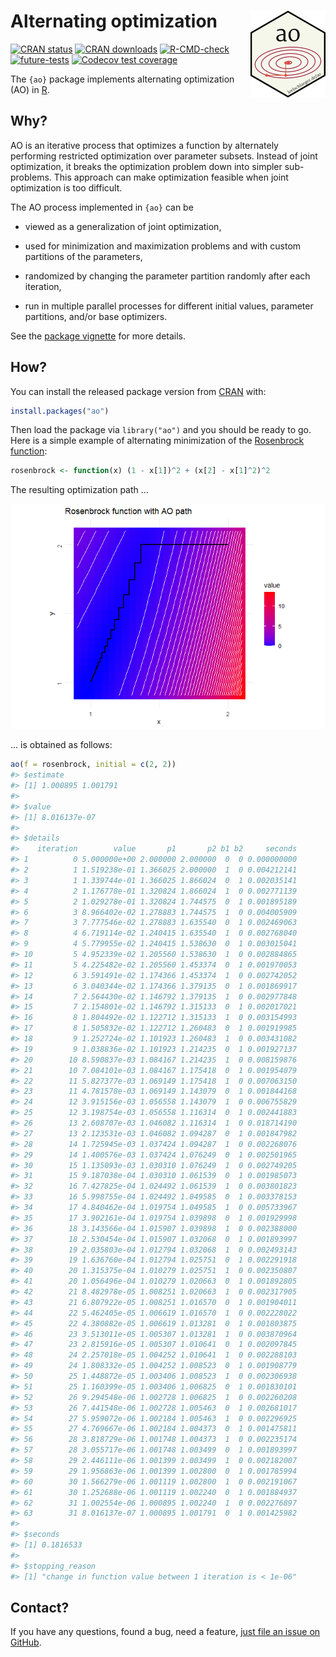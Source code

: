 
<!-- README.md is generated from README.Rmd. Please edit that file -->

# Alternating optimization <img src="man/figures/logo.png" align="right" height="139" />

<!-- badges: start -->

[![CRAN
status](https://www.r-pkg.org/badges/version/ao)](https://CRAN.R-project.org/package=ao)
[![CRAN
downloads](https://cranlogs.r-pkg.org/badges/grand-total/ao)](https://CRAN.R-project.org/package=ao)
[![R-CMD-check](https://github.com/loelschlaeger/ao/workflows/R-CMD-check/badge.svg)](https://github.com/loelschlaeger/ao/actions)
[![future-tests](https://github.com/loelschlaeger/ao/workflows/future_tests/badge.svg)](https://github.com/loelschlaeger/ao/actions)
[![Codecov test
coverage](https://codecov.io/gh/loelschlaeger/ao/branch/main/graph/badge.svg)](https://app.codecov.io/gh/loelschlaeger/ao?branch=main)
<!-- badges: end -->

The `{ao}` package implements alternating optimization (AO) in
[R](https://cran.r-project.org/).

## Why?

AO is an iterative process that optimizes a function by alternately
performing restricted optimization over parameter subsets. Instead of
joint optimization, it breaks the optimization problem down into simpler
sub-problems. This approach can make optimization feasible when joint
optimization is too difficult.

The AO process implemented in `{ao}` can be

- viewed as a generalization of joint optimization,

- used for minimization and maximization problems and with custom
  partitions of the parameters,

- randomized by changing the parameter partition randomly after each
  iteration,

- run in multiple parallel processes for different initial values,
  parameter partitions, and/or base optimizers.

See the [package vignette](https://loelschlaeger.de/ao/articles/ao.html)
for more details.

## How?

You can install the released package version from
[CRAN](https://CRAN.R-project.org) with:

``` r
install.packages("ao")
```

Then load the package via `library("ao")` and you should be ready to go.
Here is a simple example of alternating minimization of the [Rosenbrock
function](https://en.wikipedia.org/wiki/Rosenbrock_function):

``` r
rosenbrock <- function(x) (1 - x[1])^2 + (x[2] - x[1]^2)^2
```

The resulting optimization path …

![](man/figures/README-rosenbrock_ao_path-1.png)<!-- -->

… is obtained as follows:

``` r
ao(f = rosenbrock, initial = c(2, 2))
#> $estimate
#> [1] 1.000895 1.001791
#> 
#> $value
#> [1] 8.016137e-07
#> 
#> $details
#>    iteration        value       p1       p2 b1 b2     seconds
#> 1          0 5.000000e+00 2.000000 2.000000  0  0 0.000000000
#> 2          1 1.519238e-01 1.366025 2.000000  1  0 0.004212141
#> 3          1 1.339744e-01 1.366025 1.866024  0  1 0.002035141
#> 4          2 1.176778e-01 1.320824 1.866024  1  0 0.002771139
#> 5          2 1.029278e-01 1.320824 1.744575  0  1 0.001895189
#> 6          3 8.966402e-02 1.278883 1.744575  1  0 0.004005909
#> 7          3 7.777546e-02 1.278883 1.635540  0  1 0.002469063
#> 8          4 6.719114e-02 1.240415 1.635540  1  0 0.002768040
#> 9          4 5.779955e-02 1.240415 1.538630  0  1 0.003015041
#> 10         5 4.952339e-02 1.205560 1.538630  1  0 0.002884865
#> 11         5 4.225482e-02 1.205560 1.453374  0  1 0.001970053
#> 12         6 3.591491e-02 1.174366 1.453374  1  0 0.002742052
#> 13         6 3.040344e-02 1.174366 1.379135  0  1 0.001869917
#> 14         7 2.564430e-02 1.146792 1.379135  1  0 0.002977848
#> 15         7 2.154801e-02 1.146792 1.315133  0  1 0.002017021
#> 16         8 1.804492e-02 1.122712 1.315133  1  0 0.003154993
#> 17         8 1.505832e-02 1.122712 1.260483  0  1 0.001919985
#> 18         9 1.252724e-02 1.101923 1.260483  1  0 0.003431082
#> 19         9 1.038836e-02 1.101923 1.214235  0  1 0.001927137
#> 20        10 8.590837e-03 1.084167 1.214235  1  0 0.008159876
#> 21        10 7.084101e-03 1.084167 1.175418  0  1 0.001954079
#> 22        11 5.827377e-03 1.069149 1.175418  1  0 0.007063150
#> 23        11 4.781578e-03 1.069149 1.143079  0  1 0.001844168
#> 24        12 3.915156e-03 1.056558 1.143079  1  0 0.006755829
#> 25        12 3.198754e-03 1.056558 1.116314  0  1 0.002441883
#> 26        13 2.608707e-03 1.046082 1.116314  1  0 0.018714190
#> 27        13 2.123531e-03 1.046082 1.094287  0  1 0.001847982
#> 28        14 1.725945e-03 1.037424 1.094287  1  0 0.002268076
#> 29        14 1.400576e-03 1.037424 1.076249  0  1 0.002501965
#> 30        15 1.135093e-03 1.030310 1.076249  1  0 0.002749205
#> 31        15 9.187038e-04 1.030310 1.061539  0  1 0.001985073
#> 32        16 7.427825e-04 1.024492 1.061539  1  0 0.003801823
#> 33        16 5.998755e-04 1.024492 1.049585  0  1 0.003378153
#> 34        17 4.840462e-04 1.019754 1.049585  1  0 0.005733967
#> 35        17 3.902161e-04 1.019754 1.039898  0  1 0.001929998
#> 36        18 3.143566e-04 1.015907 1.039898  1  0 0.002388000
#> 37        18 2.530454e-04 1.015907 1.032068  0  1 0.001893997
#> 38        19 2.035803e-04 1.012794 1.032068  1  0 0.002493143
#> 39        19 1.636760e-04 1.012794 1.025751  0  1 0.002291918
#> 40        20 1.315375e-04 1.010279 1.025751  1  0 0.002350807
#> 41        20 1.056496e-04 1.010279 1.020663  0  1 0.001892805
#> 42        21 8.482978e-05 1.008251 1.020663  1  0 0.002317905
#> 43        21 6.807922e-05 1.008251 1.016570  0  1 0.001904011
#> 44        22 5.462405e-05 1.006619 1.016570  1  0 0.002228022
#> 45        22 4.380882e-05 1.006619 1.013281  0  1 0.001803875
#> 46        23 3.513011e-05 1.005307 1.013281  1  0 0.003870964
#> 47        23 2.815916e-05 1.005307 1.010641  0  1 0.002097845
#> 48        24 2.257018e-05 1.004252 1.010641  1  0 0.002288103
#> 49        24 1.808332e-05 1.004252 1.008523  0  1 0.001908779
#> 50        25 1.448872e-05 1.003406 1.008523  1  0 0.002306938
#> 51        25 1.160399e-05 1.003406 1.006825  0  1 0.001830101
#> 52        26 9.294548e-06 1.002728 1.006825  1  0 0.002260208
#> 53        26 7.441548e-06 1.002728 1.005463  0  1 0.002681017
#> 54        27 5.959072e-06 1.002184 1.005463  1  0 0.002296925
#> 55        27 4.769667e-06 1.002184 1.004373  0  1 0.001475811
#> 56        28 3.818729e-06 1.001748 1.004373  1  0 0.002235174
#> 57        28 3.055717e-06 1.001748 1.003499  0  1 0.001893997
#> 58        29 2.446111e-06 1.001399 1.003499  1  0 0.002182007
#> 59        29 1.956863e-06 1.001399 1.002800  0  1 0.001785994
#> 60        30 1.566279e-06 1.001119 1.002800  1  0 0.002191067
#> 61        30 1.252688e-06 1.001119 1.002240  0  1 0.001884937
#> 62        31 1.002554e-06 1.000895 1.002240  1  0 0.002276897
#> 63        31 8.016137e-07 1.000895 1.001791  0  1 0.001425982
#> 
#> $seconds
#> [1] 0.1816533
#> 
#> $stopping_reason
#> [1] "change in function value between 1 iteration is < 1e-06"
```

## Contact?

If you have any questions, found a bug, need a feature, [just file an
issue on GitHub](https://github.com/loelschlaeger/ao/issues/new/choose).
